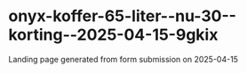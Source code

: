 # onyx-koffer-65-liter--nu-30--korting--2025-04-15-9gkix
Landing page generated from form submission on 2025-04-15
